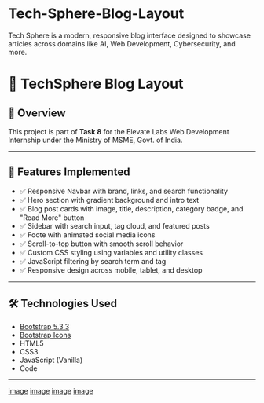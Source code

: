 # Tech-Sphere-Blog-Layout
Tech Sphere is a modern, responsive blog interface designed to showcase articles across domains like AI, Web Development, Cybersecurity, and more.

# 📰 TechSphere Blog Layout

## 📌 Overview
This project is part of **Task 8** for the Elevate Labs Web Development Internship under the Ministry of MSME, Govt. of India. 

---

## 🚀 Features Implemented

- ✅ Responsive Navbar with brand, links, and search functionality
- ✅ Hero section with gradient background and intro text
- ✅ Blog post cards with image, title, description, category badge, and "Read More" button
- ✅ Sidebar with search input, tag cloud, and featured posts
- ✅ Foote with animated social media icons
- ✅ Scroll-to-top button with smooth scroll behavior
- ✅ Custom CSS styling using variables and utility classes
- ✅ JavaScript filtering by search term and tag
- ✅ Responsive design across mobile, tablet, and desktop

---

## 🛠️ Technologies Used

- [Bootstrap 5.3.3](https://getbootstrap.com/)
- [Bootstrap Icons](https://icons.getbootstrap.com/)
- HTML5
- CSS3
- JavaScript (Vanilla)
- Code

---

[image](https://github.com/Deepak172003/Tech-Sphere-Blog-Layout/blob/16dacd8d520e31288a9df69cbf9f75731d0136a4/Screenshot%20(117).png)
[image](https://github.com/Deepak172003/Tech-Sphere-Blog-Layout/blob/fb0124e0c439f7f7cdba532189808ca9d586ac4b/Screenshot%20(118).png)
[image](https://github.com/Deepak172003/Tech-Sphere-Blog-Layout/blob/56c23e88b31b9d4eb056ed295c4aca0d61f4924c/Screenshot%20(119).png)
[image](https://github.com/Deepak172003/Tech-Sphere-Blog-Layout/blob/2281b3c8e03b56ad7661dd83fe52727e27d4d2d2/Screenshot%20(120).png)

